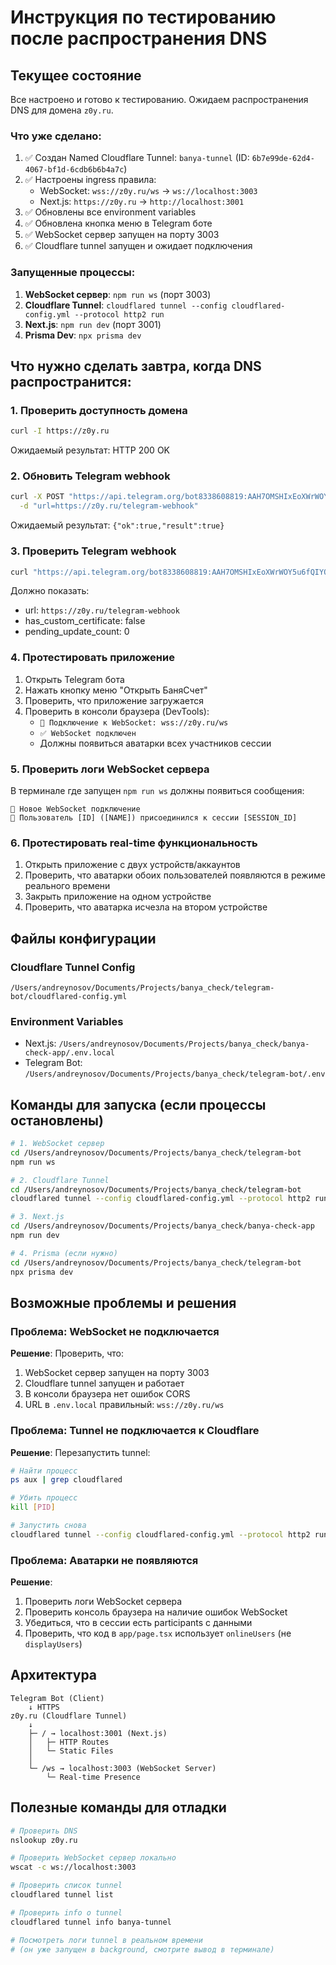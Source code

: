 # Инструкция по тестированию после распространения DNS

## Текущее состояние

Все настроено и готово к тестированию. Ожидаем распространения DNS для домена `z0y.ru`.

### Что уже сделано:

1. ✅ Создан Named Cloudflare Tunnel: `banya-tunnel` (ID: `6b7e99de-62d4-4067-bf1d-6cdb6b6b4a7c`)
2. ✅ Настроены ingress правила:
   - WebSocket: `wss://z0y.ru/ws` → `ws://localhost:3003`
   - Next.js: `https://z0y.ru` → `http://localhost:3001`
3. ✅ Обновлены все environment variables
4. ✅ Обновлена кнопка меню в Telegram боте
5. ✅ WebSocket сервер запущен на порту 3003
6. ✅ Cloudflare tunnel запущен и ожидает подключения

### Запущенные процессы:

1. **WebSocket сервер**: `npm run ws` (порт 3003)
2. **Cloudflare Tunnel**: `cloudflared tunnel --config cloudflared-config.yml --protocol http2 run`
3. **Next.js**: `npm run dev` (порт 3001)
4. **Prisma Dev**: `npx prisma dev`

## Что нужно сделать завтра, когда DNS распространится:

### 1. Проверить доступность домена

```bash
curl -I https://z0y.ru
```

Ожидаемый результат: HTTP 200 OK

### 2. Обновить Telegram webhook

```bash
curl -X POST "https://api.telegram.org/bot8338608819:AAH7OMSHIxEoXWrWOY5u6fQIYOKJQgWy9Qk/setWebhook" \
  -d "url=https://z0y.ru/telegram-webhook"
```

Ожидаемый результат: `{"ok":true,"result":true}`

### 3. Проверить Telegram webhook

```bash
curl "https://api.telegram.org/bot8338608819:AAH7OMSHIxEoXWrWOY5u6fQIYOKJQgWy9Qk/getWebhookInfo"
```

Должно показать:
- url: `https://z0y.ru/telegram-webhook`
- has_custom_certificate: false
- pending_update_count: 0

### 4. Протестировать приложение

1. Открыть Telegram бота
2. Нажать кнопку меню "Открыть БаняСчет"
3. Проверить, что приложение загружается
4. Проверить в консоли браузера (DevTools):
   - `🔌 Подключение к WebSocket: wss://z0y.ru/ws`
   - `✅ WebSocket подключен`
   - Должны появиться аватарки всех участников сессии

### 5. Проверить логи WebSocket сервера

В терминале где запущен `npm run ws` должны появиться сообщения:
```
🔌 Новое WebSocket подключение
👤 Пользователь [ID] ([NAME]) присоединился к сессии [SESSION_ID]
```

### 6. Протестировать real-time функциональность

1. Открыть приложение с двух устройств/аккаунтов
2. Проверить, что аватарки обоих пользователей появляются в режиме реального времени
3. Закрыть приложение на одном устройстве
4. Проверить, что аватарка исчезла на втором устройстве

## Файлы конфигурации

### Cloudflare Tunnel Config
`/Users/andreynosov/Documents/Projects/banya_check/telegram-bot/cloudflared-config.yml`

### Environment Variables
- Next.js: `/Users/andreynosov/Documents/Projects/banya_check/banya-check-app/.env.local`
- Telegram Bot: `/Users/andreynosov/Documents/Projects/banya_check/telegram-bot/.env`

## Команды для запуска (если процессы остановлены)

```bash
# 1. WebSocket сервер
cd /Users/andreynosov/Documents/Projects/banya_check/telegram-bot
npm run ws

# 2. Cloudflare Tunnel
cd /Users/andreynosov/Documents/Projects/banya_check/telegram-bot
cloudflared tunnel --config cloudflared-config.yml --protocol http2 run

# 3. Next.js
cd /Users/andreynosov/Documents/Projects/banya_check/banya-check-app
npm run dev

# 4. Prisma (если нужно)
cd /Users/andreynosov/Documents/Projects/banya_check/telegram-bot
npx prisma dev
```

## Возможные проблемы и решения

### Проблема: WebSocket не подключается
**Решение**: Проверить, что:
1. WebSocket сервер запущен на порту 3003
2. Cloudflare tunnel запущен и работает
3. В консоли браузера нет ошибок CORS
4. URL в `.env.local` правильный: `wss://z0y.ru/ws`

### Проблема: Tunnel не подключается к Cloudflare
**Решение**: Перезапустить tunnel:
```bash
# Найти процесс
ps aux | grep cloudflared

# Убить процесс
kill [PID]

# Запустить снова
cloudflared tunnel --config cloudflared-config.yml --protocol http2 run
```

### Проблема: Аватарки не появляются
**Решение**:
1. Проверить логи WebSocket сервера
2. Проверить консоль браузера на наличие ошибок WebSocket
3. Убедиться, что в сессии есть participants с данными
4. Проверить, что код в `app/page.tsx` использует `onlineUsers` (не `displayUsers`)

## Архитектура

```
Telegram Bot (Client)
    ↓ HTTPS
z0y.ru (Cloudflare Tunnel)
    ↓
    ├─ / → localhost:3001 (Next.js)
    │   ├─ HTTP Routes
    │   └─ Static Files
    │
    └─ /ws → localhost:3003 (WebSocket Server)
        └─ Real-time Presence
```

## Полезные команды для отладки

```bash
# Проверить DNS
nslookup z0y.ru

# Проверить WebSocket сервер локально
wscat -c ws://localhost:3003

# Проверить список tunnel
cloudflared tunnel list

# Проверить info о tunnel
cloudflared tunnel info banya-tunnel

# Посмотреть логи tunnel в реальном времени
# (он уже запущен в background, смотрите вывод в терминале)
```
